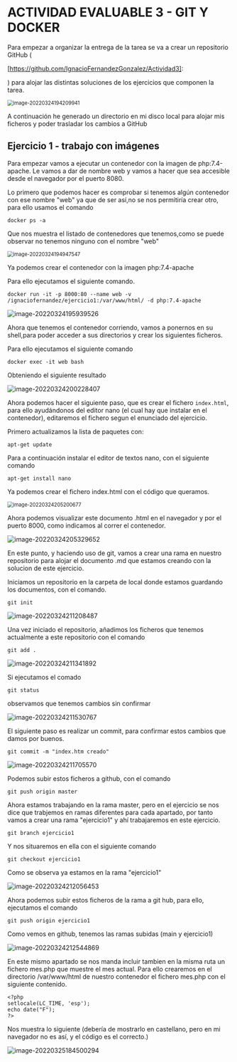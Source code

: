 # ACTIVIDAD EVALUABLE 3 - GIT Y DOCKER

Para empezar a organizar la entrega de la tarea se va a crear un repositorio GitHub (

[https://github.com/IgnacioFernandezGonzalez/Actividad3]: 

) para alojar las distintas soluciones de los ejercicios que componen la tarea.



<img src="ACTIVIDAD%20EVALUABLE%203%20-%20GIT%20Y%20DOCKER.assets/image-20220324194209941.png" alt="image-20220324194209941" style="zoom:80%;" />



A continuación he generado un directorio en mi disco local para alojar mis ficheros y poder trasladar los cambios a GitHub



## Ejercicio 1 - trabajo con imágenes

Para empezar vamos a ejecutar un contenedor con la imagen de php:7.4-apache. Le vamos a dar de nombre web y vamos a hacer que sea accesible desde el navegador por el puerto 8080. 

Lo primero que podemos hacer es comprobar si tenemos algún contenedor con ese nombre "web" ya que de ser así,no se nos permitiría crear otro, para ello usamos el comando

```
docker ps -a
```

Que nos muestra el listado de contenedores que tenemos,como se puede observar no tenemos ninguno con el nombre "web"

<img src="ACTIVIDAD%20EVALUABLE%203%20-%20GIT%20Y%20DOCKER.assets/image-20220324194947547.png" alt="image-20220324194947547" style="zoom:80%;" />

Ya podemos crear el contenedor con la imagen php:7.4-apache

Para ello ejecutamos el siguiente comando.

```
docker run -it -p 8000:80 --name web -v /ignaciofernandez/ejercicio1:/var/www/html/ -d php:7.4-apache
```

![image-20220324195939526](ACTIVIDAD%20EVALUABLE%203%20-%20GIT%20Y%20DOCKER.assets/image-20220324195939526.png)

Ahora que tenemos el contenedor corriendo, vamos a ponernos en su shell,para poder acceder a sus directorios y crear los siguientes ficheros.

Para ello ejecutamos el siguiente comando

```
docker exec -it web bash
```

Obteniendo el siguiente resultado

![image-20220324200228407](ACTIVIDAD%20EVALUABLE%203%20-%20GIT%20Y%20DOCKER.assets/image-20220324200228407.png)

Ahora podemos hacer el siguiente paso, que es crear el fichero `index.html`, para ello ayudándonos del editor nano (el cual hay que instalar en el contenedor), editaremos el fichero segun el enunciado del ejercicio.

Primero actualizamos la lista de paquetes con:

```
apt-get update
```

Para a continuación instalar el editor de textos nano, con el siguiente comando

```
apt-get install nano
```

Ya podemos crear el fichero index.html con el código que queramos.

<img src="ACTIVIDAD%20EVALUABLE%203%20-%20GIT%20Y%20DOCKER.assets/image-20220324205200677.png" alt="image-20220324205200677" style="zoom:80%;" />

Ahora podemos visualizar este documento .html en el navegador y por el puerto 8000, como indicamos al correr el contenedor.

![image-20220324205329652](ACTIVIDAD%20EVALUABLE%203%20-%20GIT%20Y%20DOCKER.assets/image-20220324205329652.png)

En este punto, y haciendo uso de git, vamos a crear una rama en nuestro repositorio para alojar el documento .md que estamos creando con la solucion de este ejercicio.

Iniciamos un repositorio en la carpeta de local donde estamos guardando los documentos, con el comando.

```
git init
```

![image-20220324211208487](ACTIVIDAD%20EVALUABLE%203%20-%20GIT%20Y%20DOCKER.assets/image-20220324211208487.png)

Una vez iniciado el repositorio, añadimos los ficheros que tenemos actualmente a este repositorio con el comando

```
git add .
```

![image-20220324211341892](ACTIVIDAD%20EVALUABLE%203%20-%20GIT%20Y%20DOCKER.assets/image-20220324211341892.png)

Si ejecutamos el comado 

```
git status
```

observamos que tenemos cambios sin confirmar

![image-20220324211530767](ACTIVIDAD%20EVALUABLE%203%20-%20GIT%20Y%20DOCKER.assets/image-20220324211530767.png)

El siguiente paso es realizar un commit, para confirmar estos cambios que damos por buenos.

```
git commit -m "index.htm creado"
```

![image-20220324211705570](ACTIVIDAD%20EVALUABLE%203%20-%20GIT%20Y%20DOCKER.assets/image-20220324211705570.png)

Podemos subir estos ficheros a github, con el comando

```
git push origin master
```

Ahora estamos trabajando en la rama master, pero en el ejercicio se nos dice que trabjemos en ramas diferentes para cada apartado, por tanto vamos a crear una rama "ejercicio1" y ahí trabajaremos en este ejercicio.

```
git branch ejercicio1
```

Y nos situaremos en ella con el siguiente comando

```
git checkout ejercicio1
```

Como se observa ya estamos en la rama "ejercicio1"

![image-20220324212056453](ACTIVIDAD%20EVALUABLE%203%20-%20GIT%20Y%20DOCKER.assets/image-20220324212056453.png)

Ahora podemos subir estos ficheros de la rama a git hub, para ello, ejecutamos el comando

```
git push origin ejercicio1
```

Como vemos en github, tenemos las ramas subidas (main y ejercicio1)

![image-20220324212544869](ACTIVIDAD%20EVALUABLE%203%20-%20GIT%20Y%20DOCKER.assets/image-20220324212544869.png)

En este mismo apartado se nos manda incluir tambien en la misma ruta un fichero mes.php que muestre el mes actual. Para ello crearemos en el directorio /var/www/html de nuestro contenedor el fichero mes.php con el siguiente contenido.

```
<?php
setlocale(LC_TIME, 'esp');
echo date("F");
?>
```

Nos muestra lo siguiente (debería de mostrarlo en castellano, pero en mi navegador no es así, y el código es el correcto.)

![image-20220325184500294](ACTIVIDAD%20EVALUABLE%203%20-%20GIT%20Y%20DOCKER.assets/image-20220325184500294.png)

